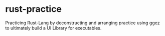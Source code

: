 # rust-practice
Practicing Rust-Lang by deconstructing and arranging practice using ggez to ultimately build a UI Library for executables.
